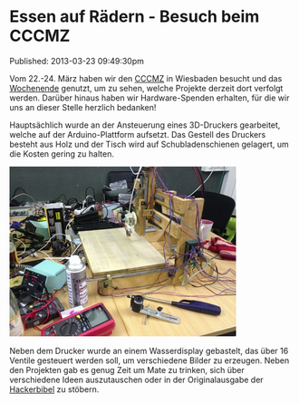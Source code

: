 Essen auf Rädern - Besuch beim CCCMZ
=====================================
Published: 2013-03-23 09:49:30pm

Vom 22.-24. März haben wir den [CCCMZ](http://www.cccmz.de) in Wiesbaden besucht und das [Wochenende](http://www.cccmz.de/weekend-of-work-beim-cccmz/) genutzt, um zu sehen, welche Projekte derzeit dort verfolgt werden. Darüber hinaus haben wir Hardware-Spenden erhalten, für die wir uns an dieser Stelle herzlich bedanken!

Hauptsächlich wurde an der Ansteuerung eines 3D-Druckers gearbeitet, welche auf der Arduino-Plattform aufsetzt. Das Gestell des Druckers besteht aus Holz und der Tisch wird auf Schubladenschienen gelagert, um die Kosten gering zu halten.

<a class="news-picture" href="/media/2013-03-23/IMG_0334.JPG"><img src="/media/2013-03-23//IMG_0334.JPG_small.jpg" /></a>

Neben dem Drucker wurde an einem Wasserdisplay gebastelt, das über 16 Ventile gesteuert werden soll, um verschiedene Bilder zu erzeugen. Neben den Projekten gab es genug Zeit um Mate zu trinken, sich über verschiedene Ideen auszutauschen oder in der Originalausgabe der [Hackerbibel](http://de.wikipedia.org/wiki/Hackerbibel) zu stöbern.
